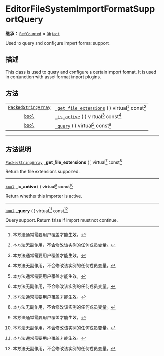 <!-- ⚠ 请勿编辑本文件 ⚠ -->
<!-- 本文档使用脚本从 WeDot 引擎源码仓库生成。 -->
<!-- 生成脚本：https://github.com/WeDot-Engine/WeDot/tree/master/doc/tools/make_md.py； -->
<!-- 原文件：https://github.com/WeDot-Engine/WeDot/tree/master/doc/classes/EditorFileSystemImportFormatSupportQuery.xml。 -->

<div id="_class_editorfilesystemimportformatsupportquery"></div>

# EditorFileSystemImportFormatSupportQuery

**继承：** [`RefCounted`](class_refcounted.md) **<** [`Object`](class_object.md)

Used to query and configure import format support.

## 描述

This class is used to query and configure a certain import format. It is used in conjunction with asset format import plugins.

## 方法

|||
|:-:|:--|
| [`PackedStringArray`](class_packedstringarray.md) | [`_get_file_extensions`](class_editorfilesystemimportformatsupportquery.md#class_editorfilesystemimportformatsupportquery_private_method__get_file_extensions) ( ) virtual[^virtual] const[^const] |
| [`bool`](class_bool.md)                           | [`_is_active`](class_editorfilesystemimportformatsupportquery.md#class_editorfilesystemimportformatsupportquery_private_method__is_active) ( ) virtual[^virtual] const[^const]                     |
| [`bool`](class_bool.md)                           | [`_query`](class_editorfilesystemimportformatsupportquery.md#class_editorfilesystemimportformatsupportquery_private_method__query) ( ) virtual[^virtual] const[^const]                             |

<!-- rst-class:: classref-section-separator -->

---

## 方法说明

<div id="_class_editorfilesystemimportformatsupportquery_private_method__get_file_extensions"></div>

[`PackedStringArray`](class_packedstringarray.md) **_get_file_extensions** ( ) virtual[^virtual] const[^const]<div id="class_editorfilesystemimportformatsupportquery_private_method__get_file_extensions"></div>

Return the file extensions supported.

<!-- rst-class:: classref-item-separator -->

---

<div id="_class_editorfilesystemimportformatsupportquery_private_method__is_active"></div>

[`bool`](class_bool.md) **_is_active** ( ) virtual[^virtual] const[^const]<div id="class_editorfilesystemimportformatsupportquery_private_method__is_active"></div>

Return whether this importer is active.

<!-- rst-class:: classref-item-separator -->

---

<div id="_class_editorfilesystemimportformatsupportquery_private_method__query"></div>

[`bool`](class_bool.md) **_query** ( ) virtual[^virtual] const[^const]<div id="class_editorfilesystemimportformatsupportquery_private_method__query"></div>

Query support. Return false if import must not continue.

[^virtual]: 本方法通常需要用户覆盖才能生效。
[^const]: 本方法无副作用，不会修改该实例的任何成员变量。
[^vararg]: 本方法除了能接受在此处描述的参数外，还能够继续接受任意数量的参数。
[^constructor]: 本方法用于构造某个类型。
[^static]: 调用本方法无需实例，可直接使用类名进行调用。
[^operator]: 本方法描述的是使用本类型作为左操作数的有效运算符。
[^bitfield]: 这个值是由下列位标志构成位掩码的整数。
[^void]: 无返回值。
